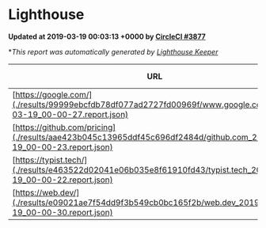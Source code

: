 
# Lighthouse

**Updated at 2019-03-19 00:03:13 +0000 by [CircleCI #3877](https://circleci.com/gh/ItinerisLtd/lighthouse-keeper-example/3877)**

**This report was automatically generated by [Lighthouse Keeper](https://github.com/itinerisltd/lighthouse-keeper)*

| URL | Performance | Accessibility | Best Practices | SEO | PWA | Updated At |
| --- | --- | --- | --- | --- | --- | --- |
| [https://google.com/](./results/99999ebcfdb78df077ad2727fd00969f/www.google.com_2019-03-19_00-00-27.report.json) | 0.91 | 0.71 | 0.93 | 0.8 | 0.58 | 2019-03-19T00:00:27.741Z |
| [https://github.com/pricing](./results/aae423b045c13965ddf45c696df2484d/github.com_2019-03-19_00-00-23.report.json) | 0.87 | 0.89 | 0.93 | 0.9 | 0.58 | 2019-03-19T00:00:23.163Z |
| [https://typist.tech/](./results/e463522d02041e06b035e8f61910fd43/typist.tech_2019-03-19_00-00-22.report.json) | 1 |  |  |  |  | 2019-03-19T00:00:22.834Z |
| [https://web.dev/](./results/e09021ae7f54dd9f3b549cb0bc165f2b/web.dev_2019-03-19_00-00-30.report.json) | 0.94 | 0.93 | 1 | 0.87 | 1 | 2019-03-19T00:00:30.735Z |
